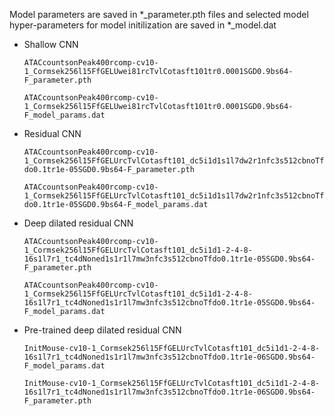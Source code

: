 Model parameters are saved in *_parameter.pth files and selected model hyper-parameters for model initilization are saved in *_model.dat

- Shallow CNN

  `ATACcountsonPeak400rcomp-cv10-1_Cormsek256l15FfGELUwei81rcTvlCotasft101tr0.0001SGD0.9bs64-F_parameter.pth`
  
  `ATACcountsonPeak400rcomp-cv10-1_Cormsek256l15FfGELUwei81rcTvlCotasft101tr0.0001SGD0.9bs64-F_model_params.dat`

- Residual CNN

  `ATACcountsonPeak400rcomp-cv10-1_Cormsek256l15FfGELUrcTvlCotasft101_dc5i1d1s1l7dw2r1nfc3s512cbnoTfdo0.1tr1e-05SGD0.9bs64-F_parameter.pth`

  `ATACcountsonPeak400rcomp-cv10-1_Cormsek256l15FfGELUrcTvlCotasft101_dc5i1d1s1l7dw2r1nfc3s512cbnoTfdo0.1tr1e-05SGD0.9bs64-F_model_params.dat`

- Deep dilated residual CNN

  `ATACcountsonPeak400rcomp-cv10-1_Cormsek256l15FfGELUrcTvlCotasft101_dc5i1d1-2-4-8-16s1l7r1_tc4dNoned1s1r1l7mw3nfc3s512cbnoTfdo0.1tr1e-05SGD0.9bs64-F_parameter.pth`

  `ATACcountsonPeak400rcomp-cv10-1_Cormsek256l15FfGELUrcTvlCotasft101_dc5i1d1-2-4-8-16s1l7r1_tc4dNoned1s1r1l7mw3nfc3s512cbnoTfdo0.1tr1e-05SGD0.9bs64-F_model_params.dat`

- Pre-trained deep dilated residual CNN

  `InitMouse-cv10-1_Cormsek256l15FfGELUrcTvlCotasft101_dc5i1d1-2-4-8-16s1l7r1_tc4dNoned1s1r1l7mw3nfc3s512cbnoTfdo0.1tr1e-06SGD0.9bs64-F_model_params.dat`

  `InitMouse-cv10-1_Cormsek256l15FfGELUrcTvlCotasft101_dc5i1d1-2-4-8-16s1l7r1_tc4dNoned1s1r1l7mw3nfc3s512cbnoTfdo0.1tr1e-06SGD0.9bs64-F_parameter.pth`
  
